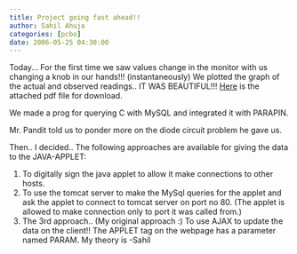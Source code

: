 ```yaml
---
title: Project going fast ahead!!
author: Sahil Ahuja
categories: [pcbo]
date: 2006-05-25 04:30:00
---
```


Today...
For the first time we saw values change in the monitor with us changing a knob in our hands!!! (instantaneously)
We plotted the graph of the actual and observed readings.. IT WAS BEAUTIFUL!!! [Here](http://www.fileden.com/files/2006/5/26/36768/PC%20Based%20Oscilloscope/readings.pdf) is the attached pdf file for download.

We made a prog for querying C with MySQL and integrated it with PARAPIN.

Mr. Pandit told us to ponder more on the diode circuit problem he gave us.

Then..
I decided..
The following approaches are available for giving the data to the JAVA-APPLET:

1.  To digitally sign the java applet to allow it make connections to other hosts.
2.  To use the tomcat server to make the MySql queries for the applet and ask the applet to connect to tomcat server on port no 80\. (The applet is allowed to make connection only to port it was called from.)
3.  The 3rd approach.. (My original approach :)
To use AJAX to update the data on the client!!
The APPLET tag on the webpage has a parameter named PARAM.
My theory is -Sahil